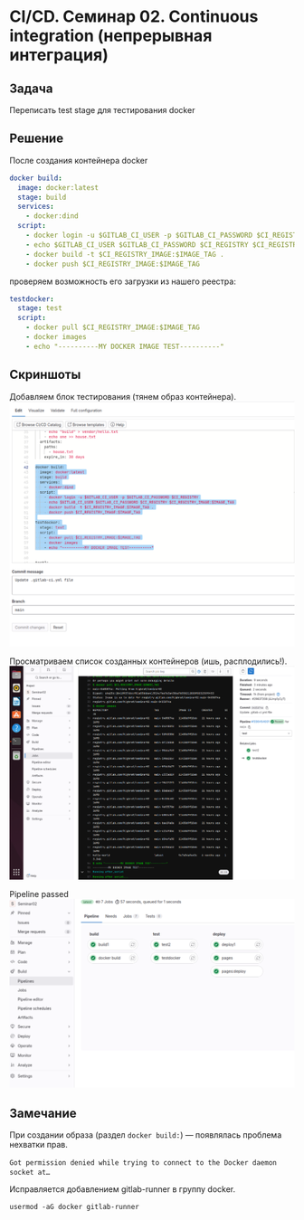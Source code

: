 # CI/CD. Семинар 02. Continuous integration (непрерывная интеграция)

## Задача
Переписать test stage для тестирования docker

## Решение

После создания контейнера docker
```yaml
docker build:
  image: docker:latest
  stage: build
  services:
    - docker:dind
  script:
    - docker login -u $GITLAB_CI_USER -p $GITLAB_CI_PASSWORD $CI_REGISTRY
    - echo $GITLAB_CI_USER $GITLAB_CI_PASSWORD $CI_REGISTRY $CI_REGISTRY_IMAGE:$IMAGE_TAG
    - docker build -t $CI_REGISTRY_IMAGE:$IMAGE_TAG .
    - docker push $CI_REGISTRY_IMAGE:$IMAGE_TAG
```

проверяем возможность его загрузки из нашего реестра:
```yaml
testdocker:
  stage: test
  script:
    - docker pull $CI_REGISTRY_IMAGE:$IMAGE_TAG
    - docker images 
    - echo "----------MY DOCKER IMAGE TEST----------"
```

## Скриншоты
Добавляем блок тестирования (тянем образ контейнера).
![docker container test](https://github.com/Ask1509/CI-CD/blob/0386069191e2f1aa02a542414f3b40bd61fc428c/CI-CD_Seminar02/img/VirtualBox_ciibox19.png)

Просматриваем список созданных контейнеров (ишь, расплодились!).
![list of containers](https://github.com/Ask1509/CI-CD/blob/0386069191e2f1aa02a542414f3b40bd61fc428c/CI-CD_Seminar02/img/VirtualBox_cibox_11.png)

Pipeline passed
![pipeline passed](https://github.com/Ask1509/CI-CD/blob/3999c2711dc084a29ca57f63faba6ac1c41090f8/CI-CD_Seminar02/img/VirtualBox_cibox42.png)

## Замечание
При создании образа (раздел `docker build:`) — появлялась проблема нехватки прав.

`Got permission denied while trying to connect to the Docker daemon socket at… `

Исправляется добавлением gitlab-runner в группу docker.

```
usermod -aG docker gitlab-runner
```
